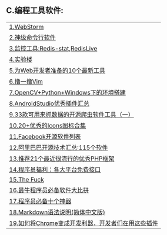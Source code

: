 <h2>C.编程工具软件:</h2>
<table>
  <tr>
    <td><a href="http://www.jetbrains.com/webstorm/" target="_blank">1.WebStorm</a></td>
  </tr>
  <tr>
    <td><a href="http://www.wushxin.top/2016/03/28/%E4%BD%BF%E7%94%A8tmux.html" target="_blank">2.神级命令行软件</a></td>
  </tr>
  <tr>
    <td><a href="http://wxmimperio.tk/2016/02/25/Redis-Monitor-Tools/" target="_blank">3.监控工具:Redis-stat,RedisLive</a></td>
  </tr>
  <tr>
    <td><a href="https://www.shiyanlou.com/" target="_blank">4.实验楼</a></td>
  </tr>
  <tr>
    <td><a href="http://www.codeceo.com/article/10-web-tools-for-developer.html" target="_blank">5.为Web开发者准备的10个最新工具</a></td>
  </tr>
  <tr>
    <td><a href="http://zhongmingmao.me/2016/03/30/vim_begin.html" target="_blank">6.撸一撸Vim</a></td>
  </tr>
  <tr>
    <td><a href="http://dramatea.github.io/295%20OpenCV+Python+Windows%E4%B8%8B%E7%9A%84%E7%8E%AF%E5%A2%83%E6%90%AD%E5%BB%BA.html" target="_blank">7.OpenCV+Python+Windows下的环境搭建</a></td>
  </tr>
  <tr>
    <td><a href="https://github.com/dreamlivemeng/androidstudio-plugins?utm_source=tuicool&amp;utm_medium=referral" target="_blank">8.AndroidStudio优秀插件汇总</a></td>
  </tr>
  <tr>
    <td><a href="http://bbs.jointforce.com/forum.php?mod=viewthread&amp;tid=16249&amp;extra=page%3D3" target="_blank">9.33款可用来抓数据的开源爬虫软件工具（一）</a></td>
  </tr>
  <tr>
    <td><a href="https://xituqu.com/207.html" target="_blank">10.20+优秀的Icons图标合集</a></td>
  </tr>
  <tr>
    <td><a href="http://mp.weixin.qq.com/s?__biz=MzA5Nzc4OTA1Mw==&amp;mid=2659597383&amp;idx=1&amp;sn=a867ee13f294d38d02313a4c58d3da48&amp;scene=1&amp;srcid=06056GdF0vD6Jp3k7AfdizSn&amp;from=groupmessage&amp;isappinstalled=0#wechat_redirect" target="_blank">11.Facebook开源软件列表</a></td>
  </tr>
  <tr>
    <td><a href="https://yq.aliyun.com/articles/48972?spm=5176.100239.topwz.1.q4Ri21" target="_blank">12.阿里巴巴开源技术汇总:115个软件</a></td>
  </tr>
  <tr>
    <td><a href="http://u.cxyblog.com/2/article-aid-119.html" target="_blank">13.推荐21个最近很流行的优秀PHP框架</a></td>
  </tr>
  <tr>
    <td><a href="http://mp.weixin.qq.com/s?__biz=MjM5NzA1MTcyMA==&amp;mid=2651160706&amp;idx=3&amp;sn=938783b677089f38abe51acebfaf3de0&amp;scene=0#wechat_redirect" target="_blank">14.程序员福利：各大平台免费接口</a></td>
  </tr>
  <tr>
    <td><a href="http://t.ioreq.com/gh/nvbn/thefuck" target="_blank">15.The Fuck</a></td>
  </tr>
  <tr>
    <td><a href="http://www.58maisui.com/2016/06/11/a-145/" target="_blank">16.最牛程序员必备软件大比拼</a></td>
  </tr>
  <tr>
    <td><a href="http://www.58maisui.com/2016/06/11/a-144/" target="_blank">17.程序员必备十个神器</a></td>
  </tr>
  <tr>
    <td><a href="http://www.appinn.com/markdown/" target="_blank">18.Markdown语法说明(简体中文版)</a></td>
  </tr>
  <tr>
    <td><a href="http://www.w3ctech.com/topic/1833" target="_blank">19.如何将Chrome变成开发利器，开发者们在用这些插件</a></td>
  </tr>
</table>
